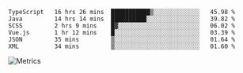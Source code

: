 <!--START_SECTION:waka-->

```text
TypeScript   16 hrs 26 mins  ███████████▒░░░░░░░░░░░░░   45.98 %
Java         14 hrs 14 mins  ██████████░░░░░░░░░░░░░░░   39.82 %
SCSS         2 hrs 9 mins    █▓░░░░░░░░░░░░░░░░░░░░░░░   06.02 %
Vue.js       1 hr 12 mins    █░░░░░░░░░░░░░░░░░░░░░░░░   03.39 %
JSON         35 mins         ▒░░░░░░░░░░░░░░░░░░░░░░░░   01.64 %
XML          34 mins         ▒░░░░░░░░░░░░░░░░░░░░░░░░   01.60 %
```

<!--END_SECTION:waka-->

![Metrics](https://metrics.lecoq.io/TachibanaKimika?template=classic&base.activity=0&base.community=0&base.repositories=0&languages=1&isocalendar=1&isocalendar.duration=half-year&languages.limit=8&languages.sections=most-used&languages.colors=github&languages.threshold=0%25&languages.indepth=false&languages.recent.load=300&languages.recent.days=14&config.timezone=Asia%2FShanghai)
